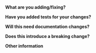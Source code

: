 <!-- Nice one! You're submitting a pull request. Please give us as much information as possible to help get it merged quicker! -->

**What are you adding/fixing?**
<!-- For example, you might be fixing a bug, adding a new feature or refactoring some code. Please link to the relevant issue here as well! -->

**Have you added tests for your changes?**
<!-- Adding tests is greatly appreciated! For all new features, tests are required (sorry) - this is so anyone can make changes in the future with confidence they won't break anything! -->

**Will this need documentation changes?**
<!-- If yes, docs will need to be written (not necessarily by you!) before this can get merged. If you've made a PR in the docs repo (you're awesome), link it here. If not (don't worry, you're still awesome), feel free to submit your PR still and someone will come along and write them up -->

**Does this introduce a breaking change?**
<!-- If your change make a breaking change, please include as much information as possible and the reasoning behind the changes -->

**Other information**
